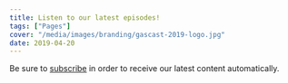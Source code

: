 ```yaml
---
title: Listen to our latest episodes!
tags: ["Pages"]
cover: "/media/images/branding/gascast-2019-logo.jpg"
date: 2019-04-20
---
```


<!--more--> 

<script async src="//pagead2.googlesyndication.com/pagead/js/adsbygoogle.js"></script>
<!-- GasCast Blog Ad -->
<ins class="adsbygoogle"
     style="display:block"
     data-ad-client="ca-pub-8805482732507166"
     data-ad-slot="7113725307"
     data-ad-format="auto"
     data-full-width-responsive="true"></ins>
<script>
(adsbygoogle = window.adsbygoogle || []).push({});
</script>

Be sure to [subscribe](/post/pages/subscribe) in order to receive our latest content automatically.

<script type='text/javascript' charset='utf-8' src='http://listen.gascastpodcast.co.uk/276671.js?player=small&limit=5'></script>

<script async src="//pagead2.googlesyndication.com/pagead/js/adsbygoogle.js"></script>
<!-- GasCast Blog Ad -->
<ins class="adsbygoogle"
     style="display:block"
     data-ad-client="ca-pub-8805482732507166"
     data-ad-slot="7113725307"
     data-ad-format="auto"
     data-full-width-responsive="true"></ins>
<script>
(adsbygoogle = window.adsbygoogle || []).push({});
</script>